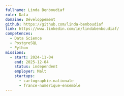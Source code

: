 ```yaml
---
fullname: Linda Benboudiaf
role: Data
domaine: Développement
github: https://github.com/linda-benboudiaf
link: https://www.linkedin.com/in/lindabenboudiaf/
competences:
  - Data Science
  - PostgreSQL
  - Python
missions:
  - start: 2024-11-04
    end: 2025-12-04
    status: independent
    employer: Malt
    startups:
      - cartographie.nationale
      - france-numerique-ensemble
---
```

